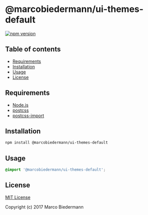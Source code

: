 # @marcobiedermann/ui-themes-default

[![npm version](https://badge.fury.io/js/%40marcobiedermann%2Fui-themes-default.svg)](https://badge.fury.io/js/%40marcobiedermann%2Fui-themes-default)

## Table of contents

* [Requirements](#requirements)
* [Installation](#installation)
* [Usage](#usage)
* [License](#license)

## Requirements

* [Node.js](https://nodejs.org)
* [postcss](https://github.com/postcss/postcss)
* [postcss-import](https://github.com/postcss/postcss-import)

## Installation

```sh
npm install @marcobiedermann/ui-themes-default
```

## Usage

```css
@import '@marcobiedermann/ui-themes-default';
```

## License

[MIT License](../../LICENSE)

Copyright (c) 2017 Marco Biedermann
